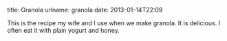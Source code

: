 title: Granola
urlname: granola
date: 2013-01-14T22:09

This is the recipe my wife and I use when we make granola. It is delicious. I often eat it with plain yogurt and honey.
